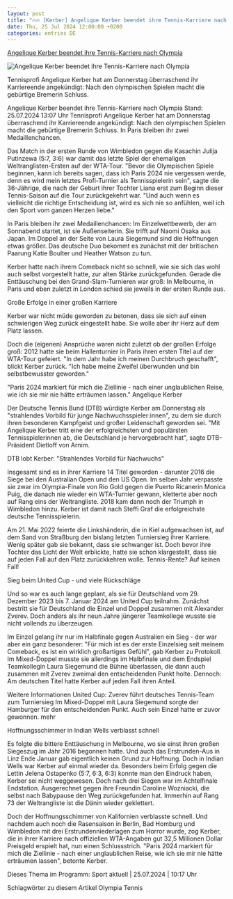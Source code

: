 ```yaml
---
layout: post
title: "🔥🔥 [Kerber] Angelique Kerber beendet ihre Tennis-Karriere nach Olympia"
date: Thu, 25 Jul 2024 12:00:00 +0200
categories: entries DE
---
```

[Angelique Kerber beendet ihre Tennis-Karriere nach Olympia](https://www.ndr.de/sport/mehr_sport/Angelique-Kerber-beendet-ihre-Tennis-Karriere-nach-Olympia,kerber2216.html)

![Angelique Kerber beendet ihre Tennis-Karriere nach Olympia](https://www.ndr.de/sport/mehr_sport/kerber2218_v-contentxl.jpg)

Tennisprofi Angelique Kerber hat am Donnerstag überraschend ihr Karriereende angekündigt: Nach den olympischen Spielen macht die gebürtige Bremerin Schluss.

Angelique Kerber beendet ihre Tennis-Karriere nach Olympia Stand: 25.07.2024 13:07 Uhr Tennisprofi Angelique Kerber hat am Donnerstag überraschend ihr Karriereende angekündigt: Nach den olympischen Spielen macht die gebürtige Bremerin Schluss. In Paris bleiben ihr zwei Medaillenchancen.

Das Match in der ersten Runde von Wimbledon gegen die Kasachin Julija Putinzewa (5:7, 3:6) war damit das letzte Spiel der ehemaligen Weltranglisten-Ersten auf der WTA-Tour. "Bevor die Olympischen Spiele beginnen, kann ich bereits sagen, dass ich Paris 2024 nie vergessen werde, denn es wird mein letztes Profi-Turnier als Tennisspielerin sein", sagte die 36-Jährige, die nach der Geburt ihrer Tochter Liana erst zum Beginn dieser Tennis-Saison auf die Tour zurückgekehrt war. "Und auch wenn es vielleicht die richtige Entscheidung ist, wird es sich nie so anfühlen, weil ich den Sport vom ganzen Herzen liebe."

In Paris bleiben ihr zwei Medaillenchancen: Im Einzelwettbewerb, der am Sonnabend startet, ist sie Außenseiterin. Sie trifft auf Naomi Osaka aus Japan. Im Doppel an der Seite von Laura Siegemund sind die Hoffnungen etwas größer. Das deutsche Duo bekommt es zunächst mit der britischen Paarung Katie Boulter und Heather Watson zu tun.

Kerber hatte nach ihrem Comeback nicht so schnell, wie sie sich das wohl auch selbst vorgestellt hatte, zur alten Stärke zurückgefunden. Gerade die Enttäuschung bei den Grand-Slam-Turnieren war groß: In Melbourne, in Paris und eben zuletzt in London schied sie jeweils in der ersten Runde aus.

Große Erfolge in einer großen Karriere

Kerber war nicht müde geworden zu betonen, dass sie sich auf einen schwierigen Weg zurück eingestellt habe. Sie wolle aber ihr Herz auf dem Platz lassen.

Doch die (eigenen) Ansprüche waren nicht zuletzt ob der großen Erfolge groß: 2012 hatte sie beim Hallenturnier in Paris ihren ersten Titel auf der WTA-Tour gefeiert. "In dem Jahr habe ich meinen Durchbruch geschafft", blickt Kerber zurück. "Ich habe meine Zweifel überwunden und bin selbstbewusster geworden."

"Paris 2024 markiert für mich die Ziellinie - nach einer unglaublichen Reise, wie ich sie mir nie hätte erträumen lassen." Angelique Kerber

Der Deutsche Tennis Bund (DTB) würdigte Kerber am Donnerstag als "strahlendes Vorbild für junge Nachwuchsspieler:innen", zu dem sie durch ihren besonderen Kampfgeist und großer Leidenschaft geworden sei. "Mit Angelique Kerber tritt eine der erfolgreichsten und populärsten Tennisspielerinnen ab, die Deutschland je hervorgebracht hat", sagte DTB-Präsident Dietloff von Arnim.

DTB lobt Kerber: "Strahlendes Vorbild für Nachwuchs"

Insgesamt sind es in ihrer Karriere 14 Titel geworden - darunter 2016 die Siege bei den Australian Open und den US Open. Im selben Jahr verpasste sie zwar im Olympia-Finale von Rio Gold gegen die Puerto Ricanerin Monica Puig, die danach nie wieder ein WTA-Turnier gewann, kletterte aber noch auf Rang eins der Weltrangliste. 2018 kam dann noch der Triumph in Wimbledon hinzu. Kerber ist damit nach Steffi Graf die erfolgreichste deutsche Tennisspielerin.

Am 21. Mai 2022 feierte die Linkshänderin, die in Kiel aufgewachsen ist, auf dem Sand von Straßburg den bislang letzten Turniersieg ihrer Karriere. Wenig später gab sie bekannt, dass sie schwanger ist. Doch bevor ihre Tochter das Licht der Welt erblickte, hatte sie schon klargestellt, dass sie auf jeden Fall auf den Platz zurückkehren wolle. Tennis-Rente? Auf keinen Fall!

Sieg beim United Cup - und viele Rückschläge

Und so war es auch lange geplant, als sie für Deutschland vom 29. Dezember 2023 bis 7. Januar 2024 am United Cup teilnahm. Zunächst bestritt sie für Deutschland die Einzel und Doppel zusammen mit Alexander Zverev. Doch anders als ihr neun Jahre jüngerer Teamkollege wusste sie nicht vollends zu überzeugen.

Im Einzel gelang ihr nur im Halbfinale gegen Australien ein Sieg - der war aber ein ganz besonderer: "Für mich ist es der erste Einzelsieg seit meinem Comeback, es ist ein wirklich großartiges Gefühl", gab Kerber zu Protokoll. Im Mixed-Doppel musste sie allerdings im Halbfinale und dem Endspiel Teamkollegin Laura Siegemund die Bühne überlassen, die dann auch zusammen mit Zverev zweimal den entscheidenden Punkt holte. Dennoch: Am deutschen Titel hatte Kerber auf jeden Fall ihren Anteil.

Weitere Informationen United Cup: Zverev führt deutsches Tennis-Team zum Turniersieg Im Mixed-Doppel mit Laura Siegemund sorgte der Hamburger für den entscheidenden Punkt. Auch sein Einzel hatte er zuvor gewonnen. mehr

Hoffnungsschimmer in Indian Wells verblasst schnell

Es folgte die bittere Enttäuschung in Melbourne, wo sie einst ihren großen Siegeszug im Jahr 2016 begonnen hatte. Und auch das Erstrunden-Aus in Linz Ende Januar gab eigentlich keinen Grund zur Hoffnung. Doch in Indian Wells war Kerber auf einmal wieder da. Besonders beim Erfolg gegen die Lettin Jelena Ostapenko (5:7, 6:3, 6:3) konnte man den Eindruck haben, Kerber sei nicht weggewesen. Doch nach drei Siegen war im Achtelfinale Endstation. Ausgerechnet gegen ihre Freundin Caroline Wozniacki, die selbst nach Babypause den Weg zurückgefunden hat. Immerhin auf Rang 73 der Weltrangliste ist die Dänin wieder geklettert.

Doch der Hoffnungsschimmer von Kalifornien verblasste schnell. Und nachdem auch noch die Rasensaison in Berlin, Bad Homburg und Wimbledon mit drei Erstrundenniederlagen zum Horror wurde, zog Kerber, die in ihrer Karriere nach offiziellen WTA-Angaben gut 32,5 Millionen Dollar Preisgeld erspielt hat, nun einen Schlussstrich. "Paris 2024 markiert für mich die Ziellinie - nach einer unglaublichen Reise, wie ich sie mir nie hätte erträumen lassen", betonte Kerber.

Dieses Thema im Programm: Sport aktuell | 25.07.2024 | 10:17 Uhr

Schlagwörter zu diesem Artikel Olympia Tennis

